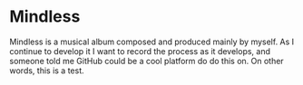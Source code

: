 # Mindless
Mindless is a musical album composed and produced mainly by myself. As I continue to develop it I want to record the process as it develops, and someone told me GitHub could be a cool platform do do this on. On other words, this is a test. 
